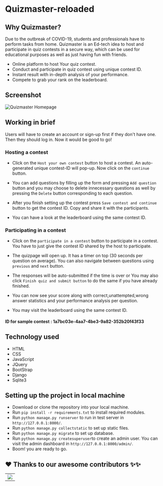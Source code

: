# Quizmaster-reloaded
## Why Quizmaster?
Due to the outbreak of COVID-19, students and professionals have to perform tasks from home. Quizmaster is an Ed-tech idea to host and participate in quiz contests in a secure way, which can be used for educational purposes as well as just having fun with friends.
* Online platform to host Your quiz contest.
* Conduct and participate in quiz contest using unique contest ID.
* Instant result with in-depth analysis of your performance.
* Compete to grab your rank on the leaderboard.  

## Screenshot
![Quizmaster Homepage](https://github.com/djm-1/quizmaster-reloaded/blob/master/static/Screenshot_2020-11-20%20Quizmaster.png)

## Working in brief
Users will have to create an account or sign-up first if they don't have one. Then they should log in. Now it would be good to go!
### Hosting a contest
* Click on the `Host your own contest` button to host a contest. An auto-generated unique contest-ID will pop-up. Now click on the `continue` button.  

* You can add questions by filling up the form and pressing `Add question` button and you may choose to delete innecessary questions as well by pressing the `Delete` button corresponding to each question.  

* After you finish setting up the contest press `Save contest and continue` button to get the contest ID. Copy and share it with the participants.  

* You can have a look at the leaderboard using the same contest ID.  

### Participating in a contest
* Click on the `participate in a contest` button to participate in a contest. You have to just give the contest ID shared by the host to participate.  

* The quizpage will open up. It has a timer on top (30 seconds per question on average). You can also navigate between questions using `previous` and `next` button.  

* The responses will be auto-submitted if the time is over or You may also click `Finish quiz and submit button` to do the same if you have already finished.  

* You can now see your score along with correct,unattempted,wrong answer statistics and your performance analysis per question.  

* You may visit the leaderboard using the same contest ID.  

#### ID for sample contest : 1a7bc03e-4aa7-4be3-9a82-352b20f43f33
## Technology used
* HTML
* CSS
* JavaScript
* JQuery
* BootStrap
* Django
* Sqlite3  

## Setting up the project in local machine
* Download or clone the repository into your local machine.
* Run `pip install -r requirements.txt` to install required modules.
* Run `python manage.py runserver` to run in test server in `http://127.0.0.1:8000/`.
* Run `python manage.py collectstatic` to set up static files.
* Run `python manage.py migrate` to set up database.
* Run `python manage.py createsuperuser`to create an admin user. You can visit the admin dashboard in `http://127.0.0.1:8000/admin/`.
* Boom! you are ready to go.

## ❤️ Thanks to our awesome contributors ✨✨
<table>
  <tr>
    <td>
      <a href="https://github.com/djm-1/quizmaster-reloaded/graphs/contributors">
        <img src="https://contrib.rocks/image?repo=djm-1/quizmaster-reloaded" />
      </a>
     </td>
  </tr>
</table>
